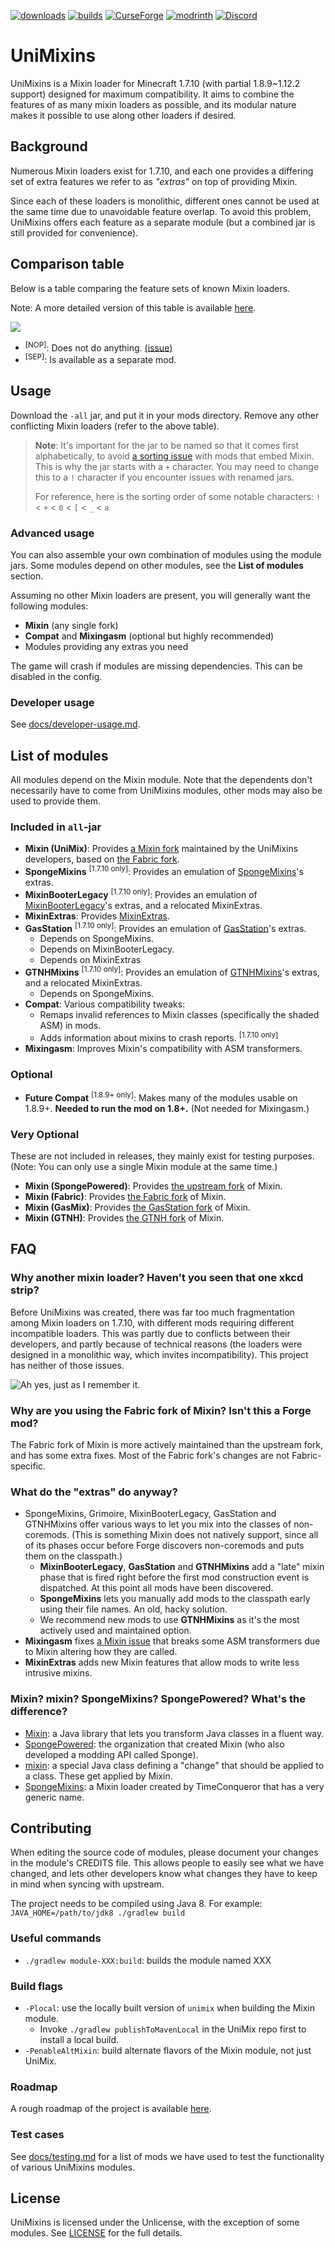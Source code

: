 [![downloads](https://img.shields.io/badge/-⬇%20releases-brightgreen?style=flat-square)](https://github.com/LegacyModdingMC/UniMixins/releases)
[![builds](https://img.shields.io/badge/-🛈%20builds-blue?style=flat-square)](https://makamys.github.io/docs/CI-Downloads/CI-Downloads.html)
[![CurseForge](https://shields.io/badge/CurseForge-555555?logo=curseforge&logoColor=white&style=flat-square)](https://legacy.curseforge.com/minecraft/mc-mods/unimixins)
[![modrinth](https://shields.io/badge/modrinth-555555?logo=modrinth&logoColor=white&style=flat-square)](https://modrinth.com/mod/unimixins)
[![Discord](https://shields.io/badge/Discord-5865F2?logo=discord&logoColor=white&style=flat-square)](https://discord.gg/AJxEFs6YBN)

# UniMixins

UniMixins is a Mixin loader for Minecraft 1.7.10 (with partial 1.8.9~1.12.2 support) designed for maximum compatibility. It aims to combine the features of as many mixin loaders as possible, and its modular nature makes it possible to use along other loaders if desired.

## Background

Numerous Mixin loaders exist for 1.7.10, and each one provides a differing set of extra features we refer to as *"extras"* on top of providing Mixin.

Since each of these loaders is monolithic, different ones cannot be used at the same time due to unavoidable feature overlap. To avoid this problem, UniMixins offers each feature as a separate module (but a combined jar is still provided for convenience).

## Comparison table

Below is a table comparing the feature sets of known Mixin loaders.

Note: A more detailed version of this table is available [here](https://legacymoddingmc.github.io/wiki/comparison-of-1.7.10-mixin-loaders/).

<picture>
  <source srcset="docs/comparison-chart-dark.png" media="(prefers-color-scheme: dark)">
  <img src="docs/comparison-chart.png">
</picture>

* <sup>[NOP]</sup>: Does not do anything. [(issue)](https://github.com/FalsePattern/GasStation/issues/15)
* <sup>[SEP]</sup>: Is available as a separate mod.

## Usage

Download the `-all` jar, and put it in your mods directory. Remove any other conflicting Mixin loaders (refer to the above table).

> **Note**: It's important for the jar to be named so that it comes first alphabetically, to avoid [a sorting issue](https://github.com/tox1cozZ/mixin-booter-legacy/issues/1) with mods that embed Mixin. This is why the jar starts with a `+` character. You may need to change this to a `!` character if you encounter issues with renamed jars.
>
> For reference, here is the sorting order of some notable characters: `!` < `+` < `0` < `[` < `_` < `a`

### Advanced usage

You can also assemble your own combination of modules using the module jars. Some modules depend on other modules, see the **List of modules** section.

Assuming no other Mixin loaders are present, you will generally want the following modules:
* **Mixin** (any single fork)
* **Compat** and **Mixingasm** (optional but highly recommended)
* Modules providing any extras you need

The game will crash if modules are missing dependencies. This can be disabled in the config.

### Developer usage

See [docs/developer-usage.md](docs/developer-usage.md).

## List of modules

All modules depend on the Mixin module. Note that the dependents don't necessarily have to come from UniMixins modules, other mods may also be used to provide them.

### Included in `all`-jar

* **Mixin (UniMix)**: Provides [a Mixin fork](https://github.com/LegacyModdingMC/UniMix) maintained by the UniMixins developers, based on [the Fabric fork](https://github.com/FabricMC/Mixin).
* **SpongeMixins** <sup>[1.7.10 only]</sup>: Provides an emulation of [SpongeMixins](https://github.com/GTNewHorizons/SpongeMixins)'s extras.
* **MixinBooterLegacy** <sup>[1.7.10 only]</sup>: Provides an emulation of [MixinBooterLegacy](https://github.com/tox1cozZ/mixin-booter-legacy)'s extras, and a relocated MixinExtras.
* **MixinExtras**: Provides [MixinExtras](https://github.com/LlamaLad7/MixinExtras).
* **GasStation** <sup>[1.7.10 only]</sup>: Provides an emulation of [GasStation](https://github.com/FalsePattern/GasStation)'s extras.
    * Depends on SpongeMixins.
    * Depends on MixinBooterLegacy.
    * Depends on MixinExtras
* **GTNHMixins** <sup>[1.7.10 only]</sup>: Provides an emulation of [GTNHMixins](https://github.com/GTNewHorizons/GTNHMixins)'s extras, and a relocated MixinExtras.
    * Depends on SpongeMixins.
* **Compat**: Various compatibility tweaks:
    * Remaps invalid references to Mixin classes (specifically the shaded ASM) in mods.
    * Adds information about mixins to crash reports. <sup>[1.7.10 only]</sup>
* **Mixingasm**: Improves Mixin's compatibility with ASM transformers.

### Optional

* **Future Compat** <sup>[1.8.9+ only]</sup>: Makes many of the modules usable on 1.8.9+. **Needed to run the mod on 1.8+.** (Not needed for Mixingasm.)

### Very Optional

These are not included in releases, they mainly exist for testing purposes. (Note: You can only use a single Mixin module at the same time.)

* **Mixin (SpongePowered)**: Provides [the upstream fork](https://github.com/SpongePowered/Mixin) of Mixin.
* **Mixin (Fabric)**: Provides [the Fabric fork](https://github.com/FabricMC/Mixin) of Mixin.
* **Mixin (GasMix)**: Provides [the GasStation fork](https://github.com/FalsePattern/GasMix) of Mixin.
* **Mixin (GTNH)**: Provides [the GTNH fork](https://github.com/GTNewHorizons/SpongePoweredMixin) of Mixin.

## FAQ

### Why another mixin loader? Haven't you seen that one xkcd strip?

Before UniMixins was created, there was far too much fragmentation among Mixin loaders on 1.7.10, with different mods requiring different incompatible loaders. This was partly due to conflicts between their developers, and partly because of technical reasons (the loaders were designed in a monolithic way, which invites incompatibility). This project has neither of those issues.

<img title="Ah yes, just as I remember it." src="docs/images/modularity.png">

### Why are you using the Fabric fork of Mixin? Isn't this a Forge mod?

The Fabric fork of Mixin is more actively maintained than the upstream fork, and has some extra fixes. Most of the Fabric fork's changes are not Fabric-specific.

### What do the "extras" do anyway?

* SpongeMixins, Grimoire, MixinBooterLegacy, GasStation and GTNHMixins offer various ways to let you mix into the classes of non-coremods. (This is something Mixin does not natively support, since all of its phases occur before Forge discovers non-coremods and puts them on the classpath.)
    - **MixinBooterLegacy**, **GasStation** and **GTNHMixins** add a "late" mixin phase that is fired right before the first mod construction event is dispatched. At this point all mods have been discovered.
    - **SpongeMixins** lets you manually add mods to the classpath early using their file names. An old, hacky solution.
    - We recommend new mods to use **GTNHMixins** as it's the most actively used and maintained option.
* **Mixingasm** fixes [a Mixin issue](https://github.com/SpongePowered/Mixin/issues/309) that breaks some ASM transformers due to Mixin altering how they are called.
* **MixinExtras** adds new Mixin features that allow mods to write less intrusive mixins.

### Mixin? mixin? SpongeMixins? SpongePowered? What's the difference?

* [Mixin](https://github.com/SpongePowered/Mixin): a Java library that lets you transform Java classes in a fluent way.
* [SpongePowered](https://spongepowered.org/): the organization that created Mixin (who also developed a modding API called Sponge).
* [mixin](https://github.com/SpongePowered/Mixin/wiki/Introduction-to-Mixins---Understanding-Mixin-Architecture#4-only-you-mixins-can-save-mankind): a special Java class defining a "change" that should be applied to a class. These get applied by Mixin.
* [SpongeMixins](https://github.com/TimeConqueror/SpongeMixins): a Mixin loader created by TimeConqueror that has a very generic name.

## Contributing

When editing the source code of modules, please document your changes in the module's CREDITS file. This allows people to easily see what we have changed, and lets other developers know what changes they have to keep in mind when syncing with upstream.

The project needs to be compiled using Java 8. For example: `JAVA_HOME=/path/to/jdk8 ./gradlew build`

### Useful commands

* `./gradlew module-XXX:build`: builds the module named XXX

### Build flags
* `-Plocal`: use the locally built version of `unimix` when building the Mixin module.
    * Invoke `./gradlew publishToMavenLocal` in the UniMix repo first to install a local build.
* `-PenableAltMixin`: build alternate flavors of the Mixin module, not just UniMix.

### Roadmap

A rough roadmap of the project is available [here](https://gist.github.com/makamys/5eaf2ebb878b74213630eae122460f00).

### Test cases

See [docs/testing.md](docs/testing.md) for a list of mods we have used to test the functionality of various UniMixins modules.

## License

UniMixins is licensed under the Unlicense, with the exception of some modules. See [LICENSE](LICENSE) for the full details.
